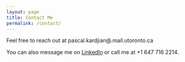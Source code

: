 ```yaml
---
layout: page
title: Contact Me
permalink: /contact/
---
```


Feel free to reach out at pascal.kardjian@.mail.utoronto.ca

You can also message me on [LinkedIn](https://www.linkedin.com/in/pascal-kardjian/) or call me at +1 647 716 2214.